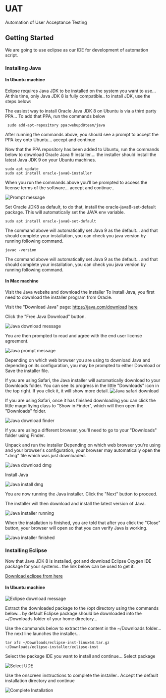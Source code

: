 # UAT
Automation of User Acceptance Testing

## Getting Started
We are going to use eclipse as our IDE for development of automation script.

### Installing Java
#### In Ubuntu machine
Eclipse requires Java JDK to be installed on the system you want to use… At this time, only Java JDK 8 is fully compatible.. to install JDK, use the steps below:

The easiest way to install Oracle Java JDK 8 on Ubuntu is via a third party PPA… To add that PPA, run the commands below
```
 sudo add-apt-repository ppa:webupd8team/java
```
After running the commands above, you should see a prompt to accept the PPA key onto Ubuntu… accept and continue

Now that the PPA repository has been added to Ubuntu, run the commands below to download Oracle Java 9 installer…. the installer should install the latest Java JDK 9 on your Ubuntu machines.
```
sudo apt update
sudo apt install oracle-java8-installer
```
When you run the commands above you’ll be prompted to access the license terms of the software… accept and continue.. 

![Prompt message](/src/main/java/Tutorial1/images/1.png)

Set Oracle JDK8 as default, to do that, install the oracle-java8-set-default package. This will automatically set the JAVA env variable.
```
sudo apt install oracle-java8-set-default
```
The command above will automatically set Java 9 as the default… and that should complete your installation, you can check you java version by running following command.
```
javac -version
```
The command above will automatically set Java 9 as the default… and that should complete your installation, you can check you java version by running following command.

#### In Mac machine
Visit the Java website and download the installer
To install Java, you first need to download the installer program from Oracle.

Visit the "Download Java" page: https://java.com/download
[here](https://java.com/download)

Click the "Free Java Download" button.

![Java download message](/src/main/java/Tutorial1/images/5.jpg)

You are then prompted to read and agree with the end user license agreement.

![Java prompt message](/src/main/java/Tutorial1/images/6.jpg)

Depending on which web browser you are using to download Java and depending on its configuration, you may be prompted to either Download or Save the installer file.

If you are using Safari, the Java installer will automatically download to your Downloads folder. You can see its progress in the little "Downloads" icon in the top right. If you click it, it will show more detail.
![Java safari download](/src/main/java/Tutorial1/images/7.jpg)

If you are using Safari, once it has finished downloading you can click the little magnifiying class to "Show in Finder", which will then open the "Downloads" folder.

![Java download finder](/src/main/java/Tutorial1/images/8.jpg)

If you are using a different browser, you'll need to go to your "Downloads" folder using Finder.

Unpack and run the installer
Depending on which web browser you're using and your browser's configuration, your browser may automatically open the ".dmg" file which was just downloaded.

![Java download dmg](/src/main/java/Tutorial1/images/9.jpg)

Install Java

![Java install dmg](/src/main/java/Tutorial1/images/10.jpg)

You are now running the Java installer. Click the "Next" button to proceed.

The installer will then download and install the latest version of Java.

![Java installer running](/src/main/java/Tutorial1/images/11.jpg)

When the installation is finished, you are told that after you click the "Close" button, your browser will open so that you can verify Java is working.

![Java installer finished](/src/main/java/Tutorial1/images/12.jpg)



### Installing Eclipse
Now that Java JDK 8 is installed, got and download Eclipse Oxygen IDE package for your systems.. the link below can be used to get it.

[Download eclipse from here](https://www.eclipse.org/downloads/packages/release/helios/r/eclipse-ide-java-ee-developers)

#### In Ubuntu machine
![Eclipse download message](/src/main/java/Tutorial1/images/2.png)

Extract the downloaded package to the /opt directory using the commands below… by default Eclipse package should be downloaded into the ~/Downloads folder of your home directory…

Use the commands below to extract the content in the ~/Downloads folder… The next line launches the installer…
```
tar xfz ~/Downloads/eclipse-inst-linux64.tar.gz
~/Downloads/eclipse-installer/eclipse-inst
```

Select the package IDE you want to install and continue… Select package

![Select UDE](/src/main/java/Tutorial1/images/3.png)

Use the onscreen instructions to complete the installer.. Accept the default installation directory and continue

![Complete Installation](/src/main/java/Tutorial1/images/4.png)
